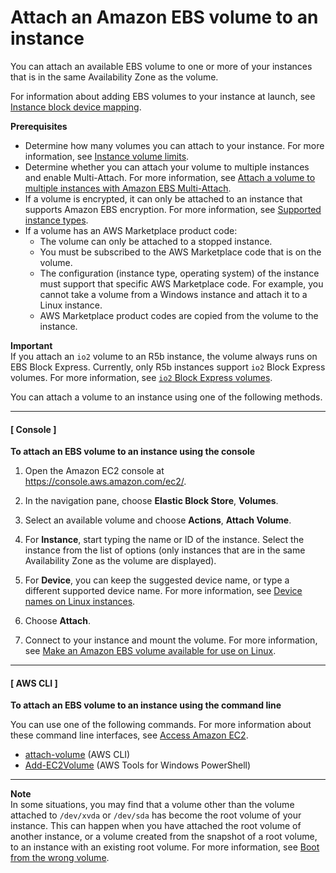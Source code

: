 # Attach an Amazon EBS volume to an instance<a name="ebs-attaching-volume"></a>

You can attach an available EBS volume to one or more of your instances that is in the same Availability Zone as the volume\.

For information about adding EBS volumes to your instance at launch, see [Instance block device mapping](block-device-mapping-concepts.md#instance-block-device-mapping)\.

**Prerequisites**
+ Determine how many volumes you can attach to your instance\. For more information, see [Instance volume limits](volume_limits.md)\.
+ Determine whether you can attach your volume to multiple instances and enable Multi\-Attach\. For more information, see [Attach a volume to multiple instances with Amazon EBS Multi\-Attach](ebs-volumes-multi.md)\.
+ If a volume is encrypted, it can only be attached to an instance that supports Amazon EBS encryption\. For more information, see [Supported instance types](EBSEncryption.md#EBSEncryption_supported_instances)\.
+ If a volume has an AWS Marketplace product code:
  + The volume can only be attached to a stopped instance\.
  + You must be subscribed to the AWS Marketplace code that is on the volume\.
  + The configuration \(instance type, operating system\) of the instance must support that specific AWS Marketplace code\. For example, you cannot take a volume from a Windows instance and attach it to a Linux instance\.
  + AWS Marketplace product codes are copied from the volume to the instance\.

**Important**  
If you attach an `io2` volume to an R5b instance, the volume always runs on EBS Block Express\. Currently, only R5b instances support `io2` Block Express volumes\. For more information, see [`io2` Block Express volumes](https://docs.aws.amazon.com/AWSEC2/latest/UserGuide/ebs-volume-types.html#io2-block-express)\.

You can attach a volume to an instance using one of the following methods\.

------
#### [ Console ]

**To attach an EBS volume to an instance using the console**

1. Open the Amazon EC2 console at [https://console\.aws\.amazon\.com/ec2/](https://console.aws.amazon.com/ec2/)\.

1. In the navigation pane, choose **Elastic Block Store**, **Volumes**\.

1. Select an available volume and choose **Actions**, **Attach Volume**\.

1. For **Instance**, start typing the name or ID of the instance\. Select the instance from the list of options \(only instances that are in the same Availability Zone as the volume are displayed\)\.

1. For **Device**, you can keep the suggested device name, or type a different supported device name\. For more information, see [Device names on Linux instances](device_naming.md)\.

1. Choose **Attach**\.

1. Connect to your instance and mount the volume\. For more information, see [Make an Amazon EBS volume available for use on Linux](ebs-using-volumes.md)\.

------
#### [ AWS CLI ]

**To attach an EBS volume to an instance using the command line**

You can use one of the following commands\. For more information about these command line interfaces, see [Access Amazon EC2](concepts.md#access-ec2)\.
+ [attach\-volume](https://docs.aws.amazon.com/cli/latest/reference/ec2/attach-volume.html) \(AWS CLI\)
+ [Add\-EC2Volume](https://docs.aws.amazon.com/powershell/latest/reference/items/Add-EC2Volume.html) \(AWS Tools for Windows PowerShell\)

------

**Note**  
In some situations, you may find that a volume other than the volume attached to `/dev/xvda` or `/dev/sda` has become the root volume of your instance\. This can happen when you have attached the root volume of another instance, or a volume created from the snapshot of a root volume, to an instance with an existing root volume\. For more information, see [Boot from the wrong volume](https://docs.aws.amazon.com/AWSEC2/latest/UserGuide/instance-booting-from-wrong-volume.html)\.